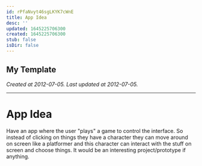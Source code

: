 ```yaml
---
id: rPfaNvyt46sgLKYK7cWnE
title: App Idea
desc: ''
updated: 1645225706300
created: 1645225706300
stub: false
isDir: false
---
```

My Template
---

_Created at 2012-07-05._
_Last updated at 2012-07-05._




---

# App Idea


Have an app where the user "plays" a game to control the interface. So instead of clicking on things they have a character they can move around on screen like a platformer and this character can interact with the stuff on screen and choose things. It would be an interesting project/prototype if anything.


